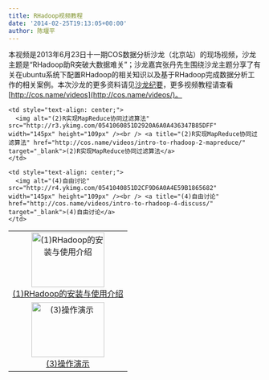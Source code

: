 ```yaml
---
title: RHadoop视频教程
date: '2014-02-25T19:13:05+00:00'
author: 陈堰平
---
```


本视频是2013年6月23日十一期COS数据分析沙龙（北京站）的现场视频，沙龙主题是“RHadoop助R突破大数据难关”；沙龙嘉宾张丹先生围绕沙龙主题分享了有关在ubuntu系统下配置RHadoop的相关知识以及基于RHadoop完成数据分析工作的相关案例。本次沙龙的更多资料请见<a href="http://cos.name/2013/07/beijing-cos-salon-june-2013/" target="_blank">沙龙纪要</a>，更多视频教程请查看 [http://cos.name/videos](http://cos.name/videos/)。

<table>
  <tr>
    <td style="text-align: center;">
      <img alt="(1)RHadoop的安装与使用介绍" src="http://r1.ykimg.com/0541010851D29AF46A0A495C46CA8BFD" width="145px" height="109px" /><br /> <a title="R语言快速入门" href="http://cos.name/videos/intro-to-rhadoop-1/" target="_blank">(1)RHadoop的安装与使用介绍</a>
    </td>
    
    <td style="text-align: center;">
      <img alt="(2)R实现MapReduce协同过滤算法" src="http://r3.ykimg.com/0541060851D2920A6A0A436347B85DFF" width="145px" height="109px" /><br /> <a title="(2)R实现MapReduce协同过滤算法" href="http://cos.name/videos/intro-to-rhadoop-2-mapreduce/" target="_blank">(2)R实现MapReduce协同过滤算法</a>
    </td>
  </tr>
  
  <tr>
    <td style="text-align: center;">
      <img alt="(3)操作演示" src="http://r3.ykimg.com/0541030851D2F7E06A0A4C7281BE1BF6" width="145px" height="109px" /><br /> <a title="(3)操作演示" href="http://cos.name/videos/intro-to-rhadoop-3-demo/" target="_blank">(3)操作演示</a>
    </td>
    
    <td style="text-align: center;">
      <img alt="(4)自由讨论" src="http://r4.ykimg.com/0541040851D2CF9D6A0A4E59B1865682" width="145px" height="109px" /><br /> <a title="(4)自由讨论" href="http://cos.name/videos/intro-to-rhadoop-4-discuss/" target="_blank">(4)自由讨论</a>
    </td>
  </tr>
</table>
